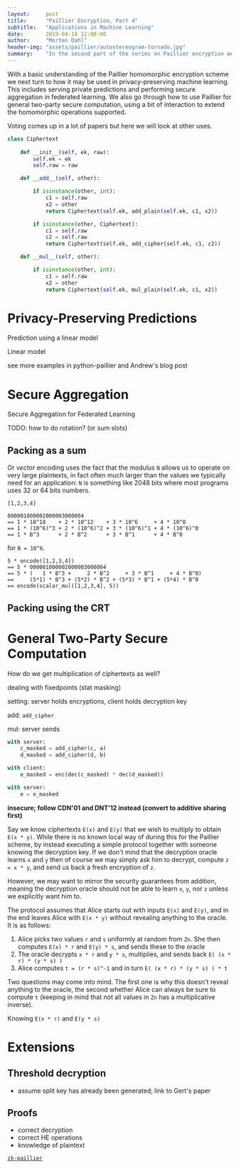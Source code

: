 ```yaml
---
layout:     post
title:      "Paillier Encryption, Part 4"
subtitle:   "Applications in Machine Learning"
date:       2019-04-18 12:00:00
author:     "Morten Dahl"
header-img: "assets/paillier/autostereogram-tornado.jpg"
summary:    "In the second part of the series on Paillier encryption we focus on it's use in privacy-preserving machine learning, including private predictions and secure aggregation for federated learning, and we go through how a bit of interaction allows us to support more operations and build general two-party secure computation."
---
```


<style>
img {
    margin-left: auto;
    margin-right: auto;
}
</style>

With a basic understanding of the Paillier homomorphic encryption scheme we next turn to how it may be used in privacy-preserving machine learning. This includes serving private predictions and performing secure aggregation in federated learning. We also go through how to use Paillier for general two-party secure computation, using a bit of interaction to extend the homomorphic operations supported.

Voting comes up in a lot of papers but here we will look at other uses.

```python
class Ciphertext
    
    def __init__(self, ek, raw):
        self.ek = ek
        self.raw = raw

    def __add__(self, other):

        if isinstance(other, int):
            c1 = self.raw
            x2 = other
            return Ciphertext(self.ek, add_plain(self.ek, c1, x2))

        if isinstance(other, Ciphertext):
            c1 = self.raw
            c2 = self.raw
            return Ciphertext(self.ek, add_cipher(self.ek, c1, c2))

    def __mul__(self, other):

        if isinstance(other, int):
            c1 = self.raw
            x2 = other
            return Ciphertext(self.ek, mul_plain(self.ek, c1, x2))
```


# Privacy-Preserving Predictions

Prediction using a linear model

Linear model

see more examples in python-paillier and Andrew's blog post


# Secure Aggregation

Secure Aggregation for Federated Learning

TODO: how to do rotation? (or sum slots)

## Packing as a sum

Or *vector* encoding uses the fact that the modulus `N` allows us to operate on very large plaintexts, in fact often much larger than the values we typically need for an application: `N` is something like 2048 bits where most programs uses 32 or 64 bits numbers.

`[1,2,3,4]`

```
000001000002000003000004
== 1 * 10^18    + 2 * 10^12    + 3 * 10^6     + 4 * 10^0
== 1 * (10^6)^3 + 2 * (10^6)^2 + 3 * (10^6)^1 + 4 * (10^6)^0
== 1 * B^3      + 2 * B^2      + 3 * B^1      + 4 * B^0
```

for `B = 10^6`.

```
5 * encode([1,2,3,4])
== 5 * 000001000002000003000004
== 5 * (   1 * B^3 +     2 * B^2     + 3 * B^1     + 4 * B^0)
==     (5*1) * B^3 + (5*2) * B^2 + (5*3) * B^1 + (5*4) * B^0
== encode(scalar_mul([1,2,3,4], 5))
```

## Packing using the CRT

# General Two-Party Secure Computation

How do we get multiplication of ciphertexts as well?

dealing with fixedpoints (stat masking)

setting: server holds encryptions, client holds decryption key

add: `add_cipher`

mul: server sends 

```python
with server:
    c_masked = add_cipher(c, a)
    d_masked = add_cipher(d, b)

with client:
    e_masked = enc(dec(c_masked) * dec(d_masked))

with server:
    e = e_masked 
```


**insecure; follow CDN'01 and DNT'12 instead (convert to additive sharing first)**

Say we know ciphertexts `E(x)` and `E(y)` that we wish to multiply to obtain `E(x * y)`. While there is no known local way of during this for the Paillier scheme, by instead executing a simple protocol together with someone knowing the decryption key. If we don't mind that the decryption oracle learns `x` and `y` then of course we may simply ask him to decrypt, compute `z = x * y`, and send us back a fresh encryption of `z`.

However, we may want to mirror the security guarantees from addition, meaning the decryption oracle should not be able to learn `x`, `y`, nor `z` unless we explicitly want him to.

The protocol assumes that Alice starts out with inputs `E(x)` and `E(y)`, and in the end leaves Alice with `E(x * y)` without revealing anything to the oracle. It is as follows:
1. Alice picks two values `r` and `s` uniformly at random from `Zn`. She then computes `E(x) * r` and `E(y) * s`, and sends these to the oracle
2. The oracle decrypts `x * r` and `y * s`, multiplies, and sends back `E( (x * r) * (y * s) )`
3. Alice computes `t = (r * s)^-1` and in turn `E( (x * r) * (y * s) ) * t`

Two questions may come into mind. The first one is why this doesn't reveal anything to the oracle, the second whether Alice can always be sure to compute `t` (keeping in mind that not all values in `Zn` has a multiplicative inverse).

Knowing `E(x * r)` and 
`E(y * s)`

# Extensions

## Threshold decryption

- assume split key has already been generated; link to Gert's paper

## Proofs

- correct decryption
- correct HE operations
- knowledge of plaintext

[`zk-paillier`](https://github.com/KZen-networks/zk-paillier)
